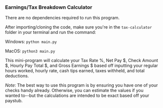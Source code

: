 ### Earnings/Tax Breakdown Calculator

There are no dependencies required to run this program.

After importing/cloning the code, make sure you're in the ```tax-calculator``` folder in your terminal and run the command:

Windows: ```python main.py```

MacOS: ```python3 main.py```

This mini-program will calculate your Tax Rate %, Net Pay $, Check Amount $, Hourly Pay Total $, and Gross Earnings $ based off inputting your regular hours worked, hourly rate, cash tips earned, taxes withheld, and total deductions.

*Note*: The best way to use this program is by ensuring you have one of your checks handy already. Otherwise, you can estimate the values if you wanted to--but the calculations are intended to be exact based off your paystub.
